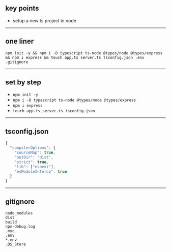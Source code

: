 ## key points

- setup a new ts project in node

---

## one liner

```
npm init -y && npm i -D typescript ts-node @types/node @types/express && npm i express && touch app.ts server.ts tsconfig.json .env .gitignore
```

---

## set by step

- `npm init -y`
- `npm i -D typescript ts-node @types/node @types/express`
- `npm i express`
- `touch app.ts server.ts tsconfig.json`

---

## tsconfig.json

```js
{
  "compilerOptions": {
    "sourceMap": true,
    "outDir": "dist",
    "strict": true,
    "lib": ["esnext"],
    "esModuleInterop": true
  }
}
```

---

## gitignore

```
node_modules
dist
build
npm-debug.log
.nyc
.env
*.env
.DS_Store
```
